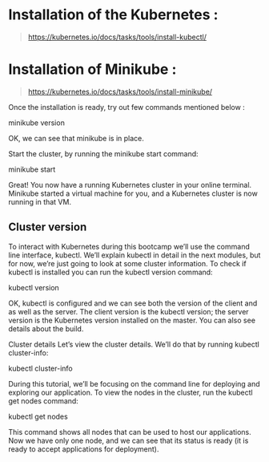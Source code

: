 # Installation of the Kubernetes : 

> https://kubernetes.io/docs/tasks/tools/install-kubectl/

# Installation of Minikube : 

> https://kubernetes.io/docs/tasks/tools/install-minikube/

Once the installation is ready, try out few commands mentioned below : 

minikube version

OK, we can see that minikube is in place.

Start the cluster, by running the minikube start command:

minikube start

Great! You now have a running Kubernetes cluster in your online terminal. Minikube started a virtual machine for you, and a Kubernetes cluster is now running in that VM.

## Cluster version
To interact with Kubernetes during this bootcamp we’ll use the command line interface, kubectl. We’ll explain kubectl in detail in the next modules, but for now, we’re just going to look at some cluster information. To check if kubectl is installed you can run the kubectl version command:

kubectl version

OK, kubectl is configured and we can see both the version of the client and as well as the server. The client version is the kubectl version; the server version is the Kubernetes version installed on the master. You can also see details about the build.

Cluster details
Let’s view the cluster details. We’ll do that by running kubectl cluster-info:

kubectl cluster-info

During this tutorial, we’ll be focusing on the command line for deploying and exploring our application. To view the nodes in the cluster, run the kubectl get nodes command:

kubectl get nodes

This command shows all nodes that can be used to host our applications. Now we have only one node, and we can see that its status is ready (it is ready to accept applications for deployment).


